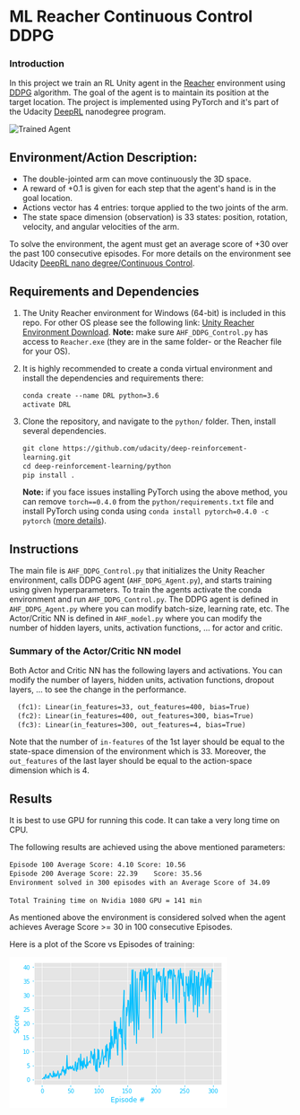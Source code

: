 [//]: # "Image References"

[image1]: https://user-images.githubusercontent.com/10624937/43851024-320ba930-9aff-11e8-8493-ee547c6af349.gif "Trained Agent"

# ML Reacher Continuous Control DDPG

### Introduction

In this project we train an RL Unity agent in the  [Reacher](https://github.com/Unity-Technologies/ml-agents/blob/master/docs/Learning-Environment-Examples.md#reacher) environment using [DDPG](https://arxiv.org/pdf/1509.02971.pdf) algorithm.  The goal of the agent is to maintain its position at the target location. The project is implemented using PyTorch and it's part of the Udacity [DeepRL](https://github.com/udacity/deep-reinforcement-learning) nanodegree program.



![Trained Agent][image1]



## Environment/Action Description:
- The double-jointed arm can move continuously the 3D space.
- A reward of +0.1 is given for each step that the agent's hand is in the goal location.
- Actions vector has 4 entries: torque applied to the two joints of the arm.
- The state space dimension (observation) is 33 states: position, rotation, velocity, and angular velocities of the arm.



To solve the environment, the agent must get an average score of +30 over the past 100 consecutive episodes. For more details on the environment see Udacity [DeepRL nano degree/Continuous Control](https://github.com/udacity/deep-reinforcement-learning/tree/master/p2_continuous-control).


## Requirements and Dependencies
1. The Unity Reacher environment for Windows (64-bit) is included in this repo. For other OS please see the following link: [Unity Reacher Environment Download](https://github.com/udacity/deep-reinforcement-learning/tree/master/p2_continuous-control#getting-started). **Note:** make sure `AHF_DDPG_Control.py` has access to `Reacher.exe` (they are in the same folder- or the Reacher file for your OS).

2. It is highly recommended to create a conda virtual environment and install the dependencies and requirements there:

   ```
   conda create --name DRL python=3.6 
   activate DRL
   ```

3. Clone the repository, and navigate to the `python/` folder. Then, install several dependencies.

   ```
   git clone https://github.com/udacity/deep-reinforcement-learning.git
   cd deep-reinforcement-learning/python
   pip install .
   ```

   **Note:** if you face issues installing PyTorch using the above method, you can remove `torch==0.4.0` from the `python/requirements.txt` file and install PyTorch using conda using `conda install pytorch=0.4.0 -c pytorch` ([more details](https://github.com/udacity/deep-reinforcement-learning/issues/13#issuecomment-475455429)).



## Instructions

The main file is `AHF_DDPG_Control.py` that initializes the Unity Reacher environment, calls DDPG agent (`AHF_DDPG_Agent.py`), and starts training using given hyperparameters. To train the agents activate the conda environment and run `AHF_DDPG_Control.py`. The DDPG agent is defined in `AHF_DDPG_Agent.py` where you can modify batch-size, learning rate, etc. The Actor/Critic NN is defined in `AHF_model.py` where you can modify the number of hidden layers, units, activation functions, ... for actor and critic.



### Summary of the Actor/Critic NN model

Both Actor and Critic NN has the following layers and activations. You can modify the number of layers, hidden units, activation functions, dropout layers, ... to see the change in the performance.

```
  (fc1): Linear(in_features=33, out_features=400, bias=True)
  (fc2): Linear(in_features=400, out_features=300, bias=True)
  (fc3): Linear(in_features=300, out_features=4, bias=True)
```

Note that the number of `in-features` of the 1st layer should be equal to the state-space dimension of the environment which is 33. Moreover, the `out_features` of the last layer should be equal to the action-space dimension which is 4.



## Results

It is best to use GPU for running this code. It can take a very long time on CPU.

The following results are achieved using the above mentioned parameters:

``` 
Episode 100	Average Score: 4.10	Score: 10.56
Episode 200	Average Score: 22.39	Score: 35.56
Environment solved in 300 episodes with an Average Score of 34.09

Total Training time on Nvidia 1080 GPU = 141 min
```

As mentioned above the environment is considered solved when the agent achieves Average Score >= 30 in 100 consecutive Episodes.

Here is a plot of the Score vs Episodes of training:

![Training Results](./Plot.png)




